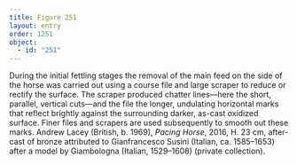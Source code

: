 ```yaml
---
title: Figure 251
layout: entry
order: 1251
object:
  - id: "251"
---
```


During the initial fettling stages the removal of the main feed on the side of the horse was carried out using a course file and large scraper to reduce or rectify the surface. The scraper produced chatter lines—here the short, parallel, vertical cuts—and the file the longer, undulating horizontal marks that reflect brightly against the surrounding darker, as-cast oxidized surface. Finer files and scrapers are used subsequently to smooth out these marks. Andrew Lacey (British, b. 1969), *Pacing Horse*, 2016, H. 23 cm, after-cast of bronze attributed to Gianfrancesco Susini (Italian, ca. 1585–1653) after a model by Giambologna (Italian, 1529–1608) (private collection).
